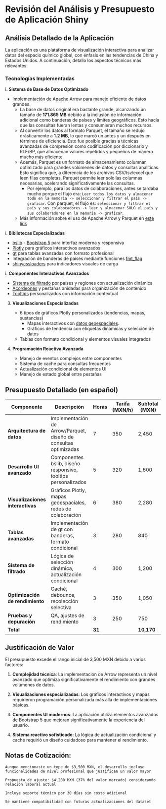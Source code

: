 

# Revisión del Análisis y Presupuesto de Aplicación Shiny

## Análisis Detallado de la Aplicación

La aplicación es una plataforma de visualización interactiva para analizar datos del espacio químico global, con énfasis en las tendencias de China y Estados Unidos. A continuación, detallo los aspectos técnicos más relevantes:

### Tecnologías Implementadas

i. **Sistema de Base de Datos Optimizado**
- Implementación de [Apache Arrow](https://arrow.apache.org/) para manejo eficiente de datos grandes.
  - La base de datos original era bastante grande, alcanzando un tamaño de **171.865 MB** debido a la inclusión de información adicional como banderas de países y límites geográficos. Esto hacía que las consultas fueran lentas y consumieran muchos recursos.
  - Al convertir los datos al formato Parquet, el tamaño se redujo drásticamente a **1.2 MB**, lo que marcó un antes y un después en términos de eficiencia. Esto fue posible gracias a técnicas avanzadas de compresión como codificación por diccionario y RLE/BP, que almacenan valores repetidos y pequeños de manera mucho más eficiente.
  - Además, Parquet es un formato de almacenamiento columnar optimizado para grandes volúmenes de datos y consultas analíticas. Esto significa que, a diferencia de los archivos CSV/tsv/excel que leen filas completas, Parquet permite leer solo las columnas necesarias, acelerando significativamente las consultas.
    - Por ejemplo, para los datos de colaboraciones, antes se tardaba mucho porque el flujo era: `Leer todos los datos y almacenar todo en la memoria -> seleccionar y filtrar el país -> graficar`. Con parquet, el flujo es: `seleccionar y filtrar el país y sus colaboradores -> leer y almacenar SOLO el país y sus colaboradores en la memoria -> graficar`. 
  - Más información sobre el uso de Apache Arrow y Parquet en [este link](https://posit.co/blog/shiny-and-arrow/)

i. **Bibliotecas Especializadas**
   - [bslib](https://rstudio.github.io/bslib/) - [Bootstrap 5](https://getbootstrap.com/docs/5.0/getting-started/introduction/) para interfaz moderna y responsiva
   - [Plotly](https://plotly.com/r/) para gráficos interactivos avanzados
   - [gt](https://gt.rstudio.com/) para tablas avanzadas con formato profesional
   - Integración de banderas de países mediante funciones [fmt_flag](https://gt.rstudio.com/reference/fmt_flag.html)
   - [shinycssloaders](https://github.com/daattali/shinycssloaders) para indicadores visuales de carga


i. **Componentes Interactivos Avanzados**
   - [Sistema de filtrado](https://shiny.posit.co/r/getstarted/build-an-app/reactivity-essentials/reactive-elements.html) por países y regiones con actualización dinámica
   - [Acordeones](https://rstudio.github.io/bslib/reference/accordion.html) y pestañas anidadas para organización de contenido
   - [Tooltips](https://rstudio.github.io/bslib/articles/tooltips-popovers/index.html) personalizados con información contextual

3. **Visualizaciones Especializadas**
   - 6 tipos de gráficos Plotly personalizados (tendencias, mapas, sustancias)
     - Mapas interactivos con [datos geoespaciales](https://bhaskarvk.github.io/user2017.geodataviz/notebooks/03-Interactive-Maps.nb.html).
     - Gráficos de tendencia con etiquetas dinámicas y selección de datos
   - Tablas con formato condicional y elementos visuales integrados

4. **Programación Reactiva Avanzada**
   - Manejo de eventos complejos entre componentes
   - Sistema de caché para consultas frecuentes
   - Actualización condicional de elementos UI
   - Manejo de estado global entre pestañas

## Presupuesto Detallado (en español)

| Componente | Descripción | Horas | Tarifa (MXN/h) | Subtotal (MXN) |
|------------|-------------|-------|----------------|----------------|
| **Arquitectura de datos** | Implementación de Arrow/Parquet, diseño de consultas optimizadas | 7 | 350 | 2,450 |
| **Desarrollo UI avanzado** | Componentes bslib, diseño responsivo, tooltips personalizados | 5 | 320 | 1,600 |
| **Visualizaciones interactivas** | Gráficos Plotly, mapas geoespaciales, redes de colaboración | 6 | 380 | 2,280 |
| **Tablas avanzadas** | Implementación de gt con banderas, formato condicional | 3 | 280 | 840 |
| **Sistema de filtrado** | Lógica de selección dinámica, actualización condicional | 4 | 300 | 1,200 |
| **Optimización de rendimiento** | Caché, debounce, recolección selectiva | 3 | 350 | 1,050 |
| **Pruebas y depuración** | QA, ajustes de rendimiento | 3 | 250 | 750 |
| **Total** | | **31** | | **10,170** |

## Justificación de Valor

El presupuesto excede el rango inicial de 3,500 MXN debido a varios factores:

1. **Complejidad técnica**: La implementación de Arrow representa un nivel avanzado que optimiza significativamente el rendimiento con grandes volúmenes de datos.

2. **Visualizaciones especializadas**: Los gráficos interactivos y mapas requirieron programación personalizada más allá de implementaciones básicas.

3. **Componentes UI modernos**: La aplicación utiliza elementos avanzados de Bootstrap 5 que mejoran significativamente la experiencia del usuario.

4. **Sistema reactivo sofisticado**: La lógica de actualización condicional y caché requirió un diseño cuidadoso para mantener el rendimiento.

## Notas de Cotización:

    Aunque mencionaste un tope de $3,500 MXN, el desarrollo incluye funcionalidades de nivel profesional que justifican un valor mayor

    Propuesta de ajuste: $4,200 MXN (37% del valor mercado) considerando relación laboral actual

    Incluye soporte técnico por 30 días sin costo adicional

    Se mantiene compatibilidad con futuras actualizaciones del dataset